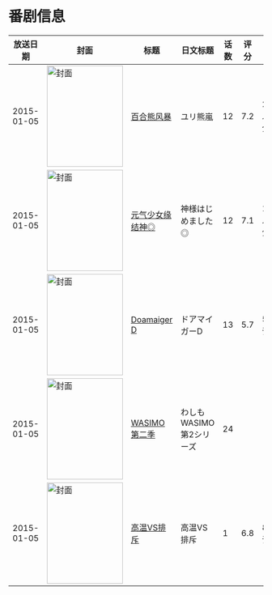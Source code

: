 # 番剧信息

|放送日期|封面|标题|日文标题|话数|评分|评分人数|
|---|---|---|---|---|---|---|
|2015-01-05|<img src="//lain.bgm.tv/pic/cover/c/71/4a/59825_uK55k.jpg" alt="封面" style="width:150px;height:200px;object-fit:cover;">|[百合熊风暴](https://bangumi.tv/subject/59825)|ユリ熊嵐|12|7.2|2732人评分|
|2015-01-05|<img src="//lain.bgm.tv/pic/cover/c/0e/2c/109724_V5SZS.jpg" alt="封面" style="width:150px;height:200px;object-fit:cover;">|[元气少女缘结神◎](https://bangumi.tv/subject/109724)|神様はじめました◎|12|7.1|1934人评分|
|2015-01-05|<img src="//lain.bgm.tv/pic/cover/c/df/53/116050_P4uVK.jpg" alt="封面" style="width:150px;height:200px;object-fit:cover;">|[Doamaiger D](https://bangumi.tv/subject/116050)|ドアマイガーD|13|5.7|59人评分|
|2015-01-05|<img src="//lain.bgm.tv/pic/cover/c/18/e3/183496_732dX.jpg" alt="封面" style="width:150px;height:200px;object-fit:cover;">|[WASIMO 第二季](https://bangumi.tv/subject/183496)|わしも WASIMO 第2シリーズ|24|||
|2015-01-05|<img src="//lain.bgm.tv/pic/cover/c/6f/63/228460_Zd7qF.jpg" alt="封面" style="width:150px;height:200px;object-fit:cover;">|[高温VS排斥](https://bangumi.tv/subject/228460)|高温VS排斥|1|6.8|84人评分|
